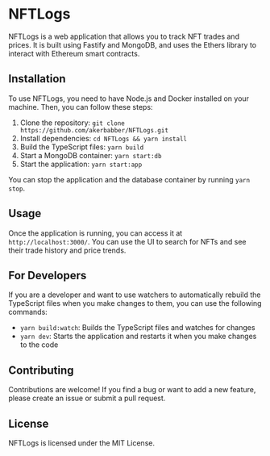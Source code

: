 # NFTLogs

NFTLogs is a web application that allows you to track NFT trades and prices. It is built using Fastify and MongoDB, and uses the Ethers library to interact with Ethereum smart contracts.

## Installation

To use NFTLogs, you need to have Node.js and Docker installed on your machine. Then, you can follow these steps:

1. Clone the repository: `git clone https://github.com/akerbabber/NFTLogs.git`
2. Install dependencies: `cd NFTLogs && yarn install`
3. Build the TypeScript files: `yarn build`
4. Start a MongoDB container: `yarn start:db`
5. Start the application: `yarn start:app`

You can stop the application and the database container by running `yarn stop`.

## Usage

Once the application is running, you can access it at `http://localhost:3000/`. You can use the UI to search for NFTs and see their trade history and price trends.

## For Developers

If you are a developer and want to use watchers to automatically rebuild the TypeScript files when you make changes to them, you can use the following commands:

- `yarn build:watch`: Builds the TypeScript files and watches for changes
- `yarn dev`: Starts the application and restarts it when you make changes to the code

## Contributing

Contributions are welcome! If you find a bug or want to add a new feature, please create an issue or submit a pull request.

## License

NFTLogs is licensed under the MIT License. 
